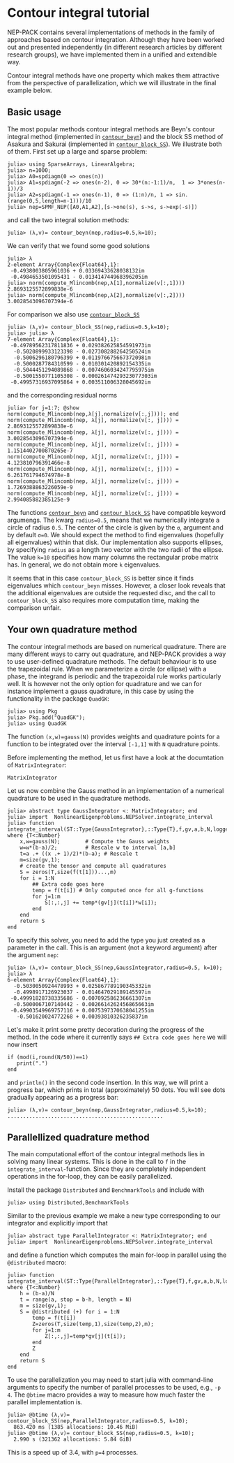 # Contour integral tutorial


NEP-PACK contains several implementations of methods
in the family of approaches based on
contour integration.
Although they have been worked out and
presented independently
(in different research articles by different research groups),
we have implemented them in a unified
and extendible way.

Contour integral methods have one property
which makes them attractive from the perspective of
parallelization, which we will illustrate in
the final example below.


## Basic usage

The most popular methods contour
integral methods are Beyn's contour
integral method (implemented in [`contour_beyn`](@ref))
and the block SS method
of Asakura and Sakurai (implemented in [`contour_block_SS`](@ref)). We illustrate both of them.
First set up a large and sparse problem:
```julia-repl
julia> using SparseArrays, LinearAlgebra;
julia> n=1000;
julia> A0=spdiagm(0 => ones(n))
julia> A1=spdiagm(-2 => ones(n-2), 0 => 30*(n:-1:1)/n,  1 => 3*ones(n-1))/3
julia> A2=spdiagm(-1 => ones(n-1), 0 => (1:n)/n, 1 => sin.(range(0,5,length=n-1)))/10
julia> nep=SPMF_NEP([A0,A1,A2],[s->one(s), s->s, s->exp(-s)])
```
and call the two integral solution methods:
```julia-repl
julia> (λ,v)= contour_beyn(nep,radius=0.5,k=10);
```
We can verify that we found some good solutions
```julia-repl
julia> λ
2-element Array{Complex{Float64},1}:
 -0.4938003805961036 + 0.03369433628038132im
 -0.4984653501095431 - 0.013414744968396205im
julia> norm(compute_Mlincomb(nep,λ[1],normalize(v[:,1])))
2.8693125572899838e-6
julia> norm(compute_Mlincomb(nep,λ[2],normalize(v[:,2])))
3.0028543096707394e-6
```
For comparison we also use [`contour_block_SS`](@ref)
```julia-repl
julia> (λ,v)= contour_block_SS(nep,radius=0.5,k=10);
julia> julia> λ
7-element Array{Complex{Float64},1}:
 -0.49789562317811836 + 0.029382625854591973im
  -0.5020899933123398 - 0.027308288264250524im
  -0.5006296180796399 + 0.011976675667372098im
  -0.5000287784310599 - 0.010301420892154335im
  -0.5044451294089868 - 0.0074606034247795975im
  -0.5001550771105308 - 0.00026147429323077303im
 -0.49957316937095864 + 0.003511006328045692im
```
and the corresponding residual norms
```julia-repl
julia> for j=1:7; @show norm(compute_Mlincomb(nep,λ[j],normalize(v[:,j]))); end
norm(compute_Mlincomb(nep, λ[j], normalize(v[:, j]))) = 2.8693125572899838e-6
norm(compute_Mlincomb(nep, λ[j], normalize(v[:, j]))) = 3.0028543096707394e-6
norm(compute_Mlincomb(nep, λ[j], normalize(v[:, j]))) = 1.1514402700870265e-7
norm(compute_Mlincomb(nep, λ[j], normalize(v[:, j]))) = 4.123810796391466e-8
norm(compute_Mlincomb(nep, λ[j], normalize(v[:, j]))) = 6.261761794674978e-8
norm(compute_Mlincomb(nep, λ[j], normalize(v[:, j]))) = 1.7269388863226059e-9
norm(compute_Mlincomb(nep, λ[j], normalize(v[:, j]))) = 2.994085882385125e-9
```
The functions [`contour_beyn`](@ref) and [`contour_block_SS`](@ref)
have compatible keyword argumengs. The kwarg `radius=0.5`,
means that we numerically integrate  a circle of radius `0.5`.
The center of the circle is given by the `σ`, argument and
by default `σ=0`. We should expect the method to find
eigenvalues (hopefully all eigenvalues) within that disk.
Our implementation also supports ellipses, by specifying
`radius` as a length two vector with the two radii of the ellipse.
The value `k=10` specifies how many columns the rectangular
probe matrix has.
In general, we do not obtain more `k` eigenvalues.

It seems that in this case `contour_block_SS` is better
since it finds eigenvalues  which
`contour_beyn` misses. However, a closer look reveals
that the additional eigenvalues
are outside the requested disc, and the
call to  `contour_block_SS` also requires
more computation time, making the comparison
unfair.

## Your own quadrature method

The contour integral methods are based on numerical quadrature.
There are many different ways to carry out quadrature,
and NEP-PACK provides a way to use user-defined
quadrature methods.
The default behaviour is to use the trapezoidal rule.
When we parameterize
a circle (or ellipse) with a phase, the integrand is periodic
and the trapezoidal rule works particularly well.
It is however not the only option for quadrature and
we can for instance implement a gauss quadrature,
in this case by using the functionality in the package `QuadGK`:
```julia-repl
julia> using Pkg
julia> Pkg.add("QuadGK");
julia> using QuadGK
```
The function `(x,w)=gauss(N)` provides weights and quadrature
points for a function to be integrated over the
interval `[-1,1]` with `N` quadrature points.

Before implementing the method, let us first have a look
at the documtation of `MatrixIntegrator`:

```@docs
MatrixIntegrator
```
Let us now combine the Gauss method in an implementation
of a numerical quadrature to be used in the quadrature
methods.

```julia-repl
julia> abstract type GaussIntegrator <: MatrixIntegrator; end
julia> import  NonlinearEigenproblems.NEPSolver.integrate_interval
julia> function integrate_interval(ST::Type{GaussIntegrator},::Type{T},f,gv,a,b,N,logger) where {T<:Number}
    x,w=gauss(N);        # Compute the Gauss weights
    w=w*(b-a)/2;         # Rescale w to interval [a,b]
    t=a .+ ((x .+ 1)/2)*(b-a); # Rescale t
    m=size(gv,1);
    # create the tensor and compute all quadratures
    S = zeros(T,size(f(t[1]))...,m)
    for i = 1:N
        ## Extra code goes here
        temp = f(t[i]) # Only computed once for all g-functions
        for j=1:m
            S[:,:,j] += temp*(gv[j](t[i])*w[i]);
        end
    end
    return S
end
```
To specify this solver, you need to add the type you just created
as a parameter in the call. This is an argument (not a keyword argument)
after the argument `nep`:
```julia-repl
julia> (λ,v)= contour_block_SS(nep,GaussIntegrator,radius=0.5, k=10);
julia> λ
6-element Array{Complex{Float64},1}:
  -0.5030050924478993 + 0.025867789190345332im
  -0.4998917126923037 - 0.014647029189145597im
 -0.49991828738335686 - 0.007092586236661307im
  -0.5000067107140442 - 0.0026614262456865663im
 -0.49903549969757116 + 0.0075397370638041255im
   -0.501620024772268 + 0.00393810326235837im
```
Let's make it print some pretty decoration
during the progress of the method.
In the code where it currently says
`## Extra code goes here` we will now insert
```julia-repl
if (mod(i,round(N/50))==1)
   print(".")
end
```
and `println()` in the second code insertion.
In this way, we will print a progress bar, which
prints in total (approximately) 50 dots.
You will see dots gradually appearing as a progress
bar:
```julia-repl
julia> (λ,v)= contour_beyn(nep,GaussIntegrator,radius=0.5,k=10);
..................................................
```


## Parallellized quadrature method

The main computational effort of the contour
integral methods lies in solving many linear systems.
This is done in the call to `f` in
the `integrate_interval`-function. Since they are completely
independent operations in the for-loop, they can
be easily parallelized.

Install the package `Distributed` and `BenchmarkTools` and include
with
```julia-repl
julia> using Distributed,BenchmarkTools
```
Similar to the previous example we make a new
type corresponding to our integrator and
explicitly import that
```julia-repl
julia> abstract type ParallelIntegrator <: MatrixIntegrator; end
julia> import  NonlinearEigenproblems.NEPSolver.integrate_interval
```
and define a function which computes the main for-loop in parallel using
the `@distributed` macro:
```julia-repl
julia> function integrate_interval(ST::Type{ParallelIntegrator},::Type{T},f,gv,a,b,N,logger) where {T<:Number}
    h = (b-a)/N
    t = range(a, stop = b-h, length = N)
    m = size(gv,1);
    S = @distributed (+) for i = 1:N
        temp = f(t[i])
        Z=zeros(T,size(temp,1),size(temp,2),m);
        for j=1:m
            Z[:,:,j]=temp*gv[j](t[i]);
        end
        Z
    end
    return S
end
```
To use the parallelization you may need to start
julia with command-line arguments to specify the number
of parallel processes to be used, e.g., `-p 4`.
The `@btime` macro provides a way to measure how much faster
the parallel implementation is.
```julia-repl
julia> @btime (λ,v)= contour_block_SS(nep,ParallelIntegrator,radius=0.5, k=10);
  863.420 ms (1385 allocations: 10.46 MiB)
julia> @btime (λ,v)= contour_block_SS(nep,radius=0.5, k=10);
  2.990 s (321362 allocations: 5.84 GiB)
```
This is a speed up of 3.4, with `p=4` processes.
